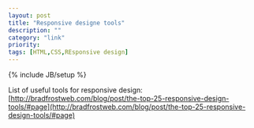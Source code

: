 ```yaml
---
layout: post
title: "Responsive designe tools"
description: ""
category: "link"
priority: 
tags: [HTML,CSS,REsponsive design]
---
```

{% include JB/setup %}

List of useful tools for responsive design:
[http://bradfrostweb.com/blog/post/the-top-25-responsive-design-tools/#page](http://bradfrostweb.com/blog/post/the-top-25-responsive-design-tools/#page)